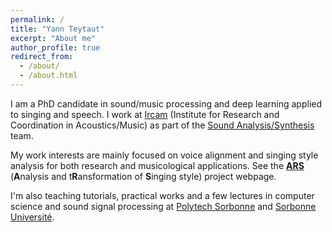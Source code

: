 ```yaml
---
permalink: /
title: "Yann Teytaut"
excerpt: "About me"
author_profile: true
redirect_from: 
  - /about/
  - /about.html
---
```


I am a PhD candidate in sound/music processing and deep learning applied to singing and speech. I work at [Ircam](https://www.ircam.fr/) (Institute for Research and Coordination in Acoustics/Music) as part of the [Sound Analysis/Synthesis](http://anasynth.ircam.fr/home/) team.

My work interests are mainly focused on voice alignment and singing style analysis for both research and musicological applications. See the [**ARS**](https://ars.ircam.fr/) (**A**nalysis and t**R**ansformation of **S**inging style) project webpage.

I'm also teaching tutorials, practical works and a few lectures in computer science and sound signal processing at [Polytech Sorbonne](https://www.polytech.sorbonne-universite.fr/) and [Sorbonne Université](https://www.sorbonne-universite.fr/).
